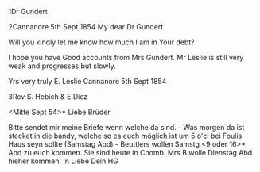 1Dr Gundert

 2Cannanore 5th Sept 1854
My dear Dr Gundert

Will you kindly let me know how much I am in Your debt?

I hope you have Good accounts from Mrs Gundert. Mr Leslie is still very weak and progresses but slowly.

 Yrs very truly
 E. Leslie
Cannanore 5th Sept 1854



3Rev S. Hebich & E Diez

 <Mitte Sept 54>*
Liebe Brüder

Bitte sendet mir meine Briefe wenn welche da sind. - Was morgen da ist stecket in die bandy, welche so es euch möglich ist um 5 o'cl bei Foulis Haus seyn sollte (Samstag Abd) - Beuttlers wollen Samstg <9 oder 16>* Abd zu euch kommen. Sie sind heute in Chomb. Mrs B wolle Dienstag Abd hieher kommen.
 In Liebe
 Dein HG

